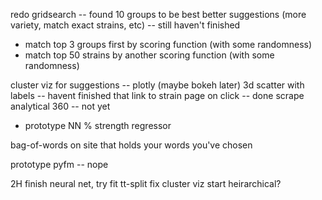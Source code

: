 
redo gridsearch -- found 10 groups to be best
better suggestions (more variety, match exact strains, etc) -- still haven't finished
 - match top 3 groups first by scoring function (with some randomness)
 - match top 50 strains by another scoring function (with some randomness)

cluster viz for suggestions -- plotly (maybe bokeh later) 3d scatter with labels -- havent finished
that link to strain page on click -- done
scrape analytical 360 -- not yet
 - prototype NN % strength regressor

bag-of-words on site that holds your words you've chosen

prototype pyfm -- nope

2H
finish neural net, try fit
tt-split
fix cluster viz
start heirarchical?
